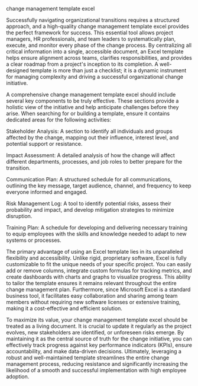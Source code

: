change management template excel


Successfully navigating organizational transitions requires a structured approach, and a high-quality change management template excel provides the perfect framework for success. This essential tool allows project managers, HR professionals, and team leaders to systematically plan, execute, and monitor every phase of the change process. By centralizing all critical information into a single, accessible document, an Excel template helps ensure alignment across teams, clarifies responsibilities, and provides a clear roadmap from a project's inception to its completion. A well-designed template is more than just a checklist; it is a dynamic instrument for managing complexity and driving a successful organizational change initiative.



A comprehensive change management template excel should include several key components to be truly effective. These sections provide a holistic view of the initiative and help anticipate challenges before they arise. When searching for or building a template, ensure it contains dedicated areas for the following activities:



 
Stakeholder Analysis: A section to identify all individuals and groups affected by the change, mapping out their influence, interest level, and potential support or resistance.

 
Impact Assessment: A detailed analysis of how the change will affect different departments, processes, and job roles to better prepare for the transition.

 
Communication Plan: A structured schedule for all communications, outlining the key message, target audience, channel, and frequency to keep everyone informed and engaged.

 
Risk Management Log: A tool to identify potential risks, assess their probability and impact, and develop mitigation strategies to minimize disruption.

 
Training Plan: A schedule for developing and delivering necessary training to equip employees with the skills and knowledge needed to adapt to new systems or processes.





The primary advantage of using an Excel template lies in its unparalleled flexibility and accessibility. Unlike rigid, proprietary software, Excel is fully customizable to fit the unique needs of your specific project. You can easily add or remove columns, integrate custom formulas for tracking metrics, and create dashboards with charts and graphs to visualize progress. This ability to tailor the template ensures it remains relevant throughout the entire change management plan. Furthermore, since Microsoft Excel is a standard business tool, it facilitates easy collaboration and sharing among team members without requiring new software licenses or extensive training, making it a cost-effective and efficient solution.



To maximize its value, your change management template excel should be treated as a living document. It is crucial to update it regularly as the project evolves, new stakeholders are identified, or unforeseen risks emerge. By maintaining it as the central source of truth for the change initiative, you can effectively track progress against key performance indicators (KPIs), ensure accountability, and make data-driven decisions. Ultimately, leveraging a robust and well-maintained template streamlines the entire change management process, reducing resistance and significantly increasing the likelihood of a smooth and successful implementation with high employee adoption.
